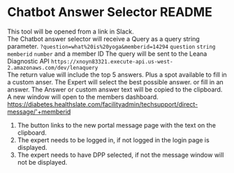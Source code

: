 # Chatbot Answer Selector README

This tool will be opened from a link in Slack.  
The Chatbot answer selector will receive a Query as a query string parameter. `?question=what%20is%20yoga&memberid=14294` 
`question` `string`
`memberid` `number`
and a member ID
The query will be sent to the Leana Diagnostic API `https://xnoyn83321.execute-api.us-west-2.amazonaws.com/dev/lenaquery`  
The return value will include the top 5 answers. Plus a spot available to fill in a custom anser.
The Expert will select the best possible answer. or fill in an answer.
The Answer or custom answer text will be copied to the clipboard.  
A new window will open to the members dashboard.   
https://diabetes.healthslate.com/facilityadmin/techsupport/direct-message/'+memberid

1. The button links to the new portal message page with the text on the clipboard.  
2. The expert needs to be logged in, if not logged in the login page is displayed.
3. The expert needs to have DPP selected, if not the message window will not be displayed.  


